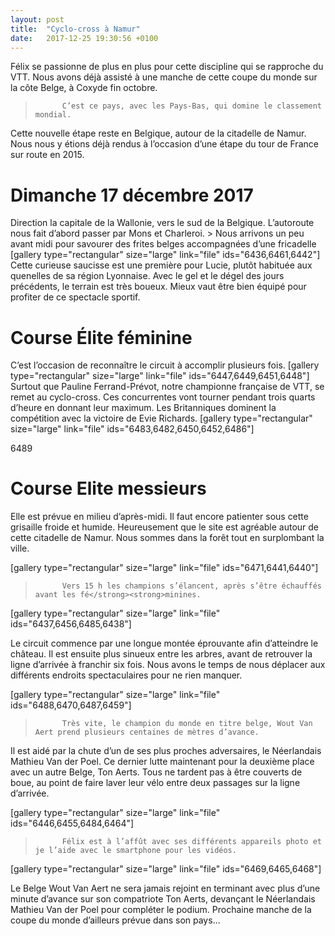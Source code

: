 ```yaml
---
layout: post
title:  "Cyclo-cross à Namur"
date:   2017-12-25 19:30:56 +0100
---
```

Félix se passionne de plus en plus pour cette discipline qui se rapproche du VTT.
Nous avons déjà assisté à une manche de cette coupe du monde sur la côte Belge, à Coxyde fin octobre.
>           C’est ce pays, avec les Pays-Bas, qui domine le classement mondial.
Cette nouvelle étape reste en Belgique, autour de la citadelle de Namur.
Nous nous y étions déjà rendus à l’occasion d’une étape du tour de France sur route en 2015.

<h1 style="text-align: justify;">Dimanche 17 décembre 2017</h1>
Direction la capitale de la Wallonie, vers le sud de la Belgique.
L’autoroute nous fait d’abord passer par Mons et Charleroi.
>           Nous arrivons un peu avant midi pour savourer des frites belges accompagnées d’une    fricadelle
[gallery type="rectangular" size="large" link="file" ids="6436,6461,6442"]
Cette curieuse saucisse est une première pour Lucie, plutôt habituée aux quenelles de sa région Lyonnaise.
Avec le gel et le dégel des jours précédents, le terrain est très boueux.
Mieux vaut être bien équipé pour profiter de ce spectacle sportif.

<h1 style="text-align: justify;">Course Élite féminine</h1>
C’est l’occasion de reconnaître le circuit à accomplir plusieurs fois.
[gallery type="rectangular" size="large" link="file" ids="6447,6449,6451,6448"]
Surtout que Pauline Ferrand-Prévot, notre championne française de VTT, se remet au cyclo-cross.
Ces concurrentes vont tourner pendant trois quarts d’heure en donnant leur maximum.
Les Britanniques dominent la compétition avec la victoire de Evie Richards.
[gallery type="rectangular" size="large" link="file" ids="6483,6482,6450,6452,6486"]

6489
<h1>Course Elite messieurs</h1>
Elle est prévue en milieu d’après-midi.
Il faut encore patienter sous cette grisaille froide et humide.
Heureusement que le site est agréable autour de cette citadelle de Namur.
Nous sommes dans la forêt tout en surplombant la ville.

[gallery type="rectangular" size="large" link="file" ids="6471,6441,6440"]

>           Vers 15 h les champions s’élancent, après s’être échauffés avant les fé</strong><strong>minines.

[gallery type="rectangular" size="large" link="file" ids="6437,6456,6485,6438"]

Le circuit commence par une longue montée éprouvante afin d’atteindre le château.
Il est ensuite plus sinueux entre les arbres, avant de retrouver la ligne d’arrivée à franchir six fois.
Nous avons le temps de nous déplacer aux différents endroits spectaculaires pour ne rien manquer.

[gallery type="rectangular" size="large" link="file" ids="6488,6470,6487,6459"]

>           Très vite, le champion du monde en titre belge, Wout Van Aert prend plusieurs centaines de mètres d’avance.

Il est aidé par la chute d’un de ses plus proches adversaires, le Néerlandais Mathieu Van der Poel.
Ce dernier lutte maintenant pour la deuxième place avec un autre Belge, Ton Aerts.
Tous ne tardent pas à être couverts de boue, au point de faire laver leur vélo entre deux passages sur la ligne d’arrivée.

[gallery type="rectangular" size="large" link="file" ids="6446,6455,6484,6464"]

>           Félix est à l’affût avec ses différents appareils photo et je l’aide avec le smartphone pour les vidéos.

[gallery type="rectangular" size="large" link="file" ids="6469,6465,6468"]

Le Belge Wout Van Aert ne sera jamais rejoint en terminant avec plus d’une minute d’avance sur son compatriote Ton Aerts, devançant le Néerlandais Mathieu Van der Poel pour compléter le podium.
Prochaine manche de la coupe du monde d’ailleurs prévue dans son pays...